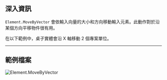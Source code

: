 ## 深入資訊
`Element.MoveByVector` 會依輸入向量的大小和方向移動輸入元素。此動作對於沿某個方向平移物件很有用。

在以下範例中，桌子實體會沿 X 軸移動 2 個專案單位。
___
## 範例檔案

![Element.MoveByVector](./Revit.Elements.Element.MoveByVector_img.jpg)
